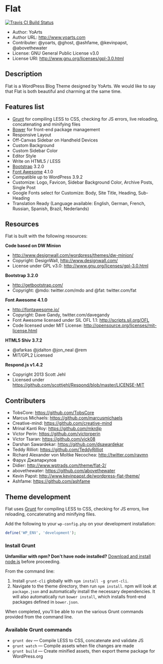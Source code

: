 # Flat

[![Travis CI Build Status](https://travis-ci.org/yoarts/flat.svg?branch=master)](https://travis-ci.org/yoarts/flat)
* Author: YoArts
* Author URL: http://www.yoarts.com
* Contributer: @yoarts, @ghost, @ashfame, @kevinpapst, @abovethewater
* License: GNU General Public License v3.0
* License URI: http://www.gnu.org/licenses/gpl-3.0.html

## Description

Flat is a WordPress Blog Theme designed by YoArts. We would like to say that Flat is both beautiful and charming at the same time.

## Features list

* [Grunt](http://gruntjs.com/) for compiling LESS to CSS, checking for JS errors, live reloading, concatenating and minifying files
* [Bower](http://bower.io/) for front-end package management
* Responsive Layout
* Off-Canvas Sidebar on Handheld Devices
* Custom Background
* Custom Sidebar Color
* Editor Style
* Write on HTML5 / LESS
* [Bootstrap](http://getbootstrap.com/) 3.2.0
* [Font Awesome](http://fontawesome.io/) 4.1.0
* Compatible up to WordPress 3.9.2
* Customize: Logo, Favicon, Sidebar Background Color, Archive Posts, Single Post
* Google Fonts select for Customize: Body, Site Title, Heading, Sub-Heading
* Translation Ready (Language available: English, German, French, Russian, Spanish, Brazil, Nederlands)

## Resources

Flat is built with the following resources:

**Code based on DW Minion**

 - http://www.designwall.com/wordpress/themes/dw-minion/
 - Copyright: DesignWall, http://www.designwall.com/
 - License under GPL v3.0: http://www.gnu.org/licenses/gpl-3.0.html

**Bootstrap 3.2.0**

 - http://getbootstrap.com/
 - Copyright: @mdo: twitter.com/mdo and @fat: twitter.com/fat

**Font Awesome 4.1.0**

 - http://fontawesome.io/
 - Copyright: Dave Gandy, twitter.com/davegandy
 - Font Awesome licensed under SIL OFL 1.1: http://scripts.sil.org/OFL
 - Code licensed under MIT License: http://opensource.org/licenses/mit-license.html

**HTML5 Shiv 3.7.2**

 - @afarkas @jdalton @jon_neal @rem
 - MIT/GPL2 Licensed

**Respond.js v1.4.2**

 - Copyright 2013 Scott Jehl
 - Licensed under https://github.com/scottjehl/Respond/blob/master/LICENSE-MIT

## Contributers

 - TobsCore: https://github.com/TobsCore
 - Marcus Michaels: https://github.com/marcusmichaels
 - Creative-mind: https://github.com/creative-mind
 - Mrinal Kanti Roy: https://github.com/mkrdip
 - Victor Perin: https://github.com/victorperin
 - Victor Tsaran: https://github.com/vick08
 - Darshan Sawardekar: https://github.com/dsawardekar
 - Teddy Rilliot: https://github.com/TeddyRilliot
 - Richard Alexander von Moltke Necochea: http://twitter.com/ravmn
 - Фарух Джапаркулов
 - Didier: http://www.wptrads.com/theme/flat-2/
 - abovethewater: https://github.com/abovethewater
 - Kevin Papst: http://www.kevinpapst.de/wordpress-flat-theme/
 - Ashfame: https://github.com/ashfame

## Theme development

Flat uses [Grunt](http://gruntjs.com/) for compiling LESS to CSS, checking for JS errors, live reloading, concatenating and minifying files.

Add the following to your `wp-config.php` on your development installation:

```php
define('WP_ENV', 'development');
```
### Install Grunt

**Unfamiliar with npm? Don't have node installed?** [Download and install node.js](http://nodejs.org/download/) before proceeding.

From the command line:

1. Install `grunt-cli` globally with `npm install -g grunt-cli`.
2. Navigate to the theme directory, then run `npm install`. npm will look at `package.json` and automatically install the necessary dependencies. It will also automatically run `bower install`, which installs front-end packages defined in `bower.json`.

When completed, you'll be able to run the various Grunt commands provided from the command line.

### Available Grunt commands

* `grunt dev` — Compile LESS to CSS, concatenate and validate JS
* `grunt watch` — Compile assets when file changes are made
* `grunt build` — Create minified assets, then export theme package for WordPress.org
